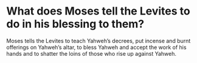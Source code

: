 # What does Moses tell the Levites to do in his blessing to them?

Moses tells the Levites to teach Yahweh’s decrees, put incense and burnt offerings on Yahweh’s altar, to bless Yahweh and accept the work of his hands and to shatter the loins of those who rise up against Yahweh.
